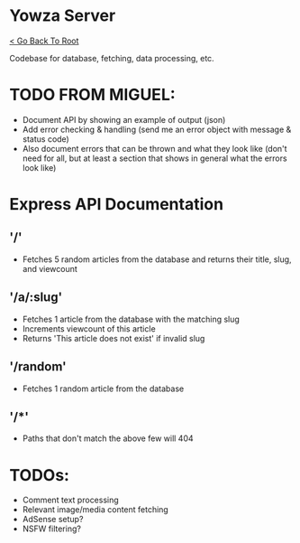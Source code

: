 # Yowza Server

[< Go Back To Root](https://github.com/KhoomeiK/yowza)

Codebase for database, fetching, data processing, etc.

# TODO FROM MIGUEL:
- Document API by showing an example of output (json)
- Add error checking & handling (send me an error object with message & status code)
- Also document errors that can be thrown and what they look like (don't need for all, but at least a section that shows in general what the errors look like)

# Express API Documentation

## '/'
- Fetches 5 random articles from the database and returns their title, slug, and viewcount

## '/a/:slug'
- Fetches 1 article from the database with the matching slug
- Increments viewcount of this article
- Returns 'This article does not exist' if invalid slug

## '/random'
- Fetches 1 random article from the database

## '/*'
- Paths that don't match the above few will 404


# TODOs:
- Comment text processing
- Relevant image/media content fetching
- AdSense setup?
- NSFW filtering?
